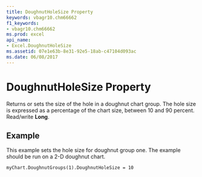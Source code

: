 ```yaml
---
title: DoughnutHoleSize Property
keywords: vbagr10.chm66662
f1_keywords:
- vbagr10.chm66662
ms.prod: excel
api_name:
- Excel.DoughnutHoleSize
ms.assetid: 07e1e63b-8e31-92e5-18ab-c47104d093ac
ms.date: 06/08/2017
---
```



# DoughnutHoleSize Property

Returns or sets the size of the hole in a doughnut chart group. The hole size is expressed as a percentage of the chart size, between 10 and 90 percent. Read/write **Long**.


## Example

This example sets the hole size for doughnut group one. The example should be run on a 2-D doughnut chart.


```
myChart.DoughnutGroups(1).DoughnutHoleSize = 10
```


